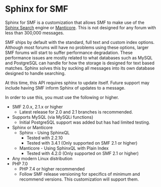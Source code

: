 # Sphinx for SMF

Sphinx for SMF is a customization that allows SMF to make use of the [Sphinx Search](https://sphinxsearch.com/) engine or [Manticore](https://manticoresearch.com/).  This is not designed for any forum with less than 300,000 messages.

SMF ships by default with the standard, full text and custom index options.  Although most forums will have no problems using these options, larger SMF forums will start to suffer performance degradation.  These performance issues are mostly related to what databases such as MySQL and PostgreSQL can handle for how the storage is designed for text based matches.  Sphinx solves this by sucking all messages into its own database designed to handle searching.

At this time, this API requires sphinx to update itself.  Future support may include having SMF inform Sphinx of updates to a message.

In order to use this, you must use the following or higher.
- SMF 2.0.x, 2.1.x or higher
    - Latest release for 2.0 and 2.1 branches is recommended.
- Supports MySQL (via MySQLi functions)
    - Initial PostgreSQL support was added but has had limited testing. 
- Sphinx or Manticore
    - Sphinx - Using SphinxQL
        - Tested with 2.2.10
        - Tested with 3.4.1 (Only supported on SMF 2.1 or higher)
    - Manticore - Using SphinxQL with Plain Index
        - Tested with 4.2.0 (Only supported on SMF 2.1 or higher)
- Any modern Linux distribution
- PHP 7.0
    - PHP 7.4 or higher recommended
    - Follow SMF release versioning for specifics of minimum and recommend versions.  This customization will support them.